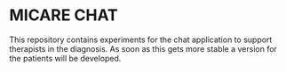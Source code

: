 # MICARE CHAT

This repository contains experiments for the chat application to support therapists in the diagnosis. As soon as this gets more stable a version for the patients will be developed.
